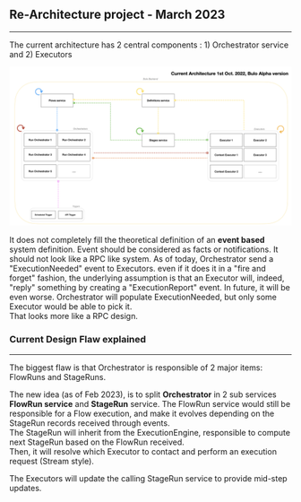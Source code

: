 ## Re-Architecture project - March 2023  
________________
The current architecture has 2 central components : 1) Orchestrator service and 2) Executors    

<img src="assets/bulo_current_architecture.png" width="800"/>  

It does not completely fill the theoretical definition of an **event based** system definition.
Event should be considered as facts or notifications. It should not look like a RPC like system.
As of today, Orchestrator send a "ExecutionNeeded" event to Executors. even if it does it in a "fire and forget" fashion,
the underlying assumption is that an Executor will, indeed, "reply" something by creating a "ExecutionReport" event.
In future, it will be even worse. Orchestrator will populate ExecutionNeeded, but only some Executor would be able to pick it.  
That looks more like a RPC design.

### Current Design Flaw explained 
_______________

The biggest flaw is that Orchestrator is responsible of 2 major items: FlowRuns and StageRuns.  

The new idea (as of Feb 2023), is to split **Orchestrator** in 2 sub services **FlowRun service** and **StageRun** service. 
The FlowRun service would still be responsible for a Flow execution, and make it evolves depending on the StageRun records received through events.  
The StageRun will inherit from the ExecutionEngine, responsible to compute next StageRun based on the FlowRun received.  
Then, it will resolve which Executor to contact and perform an execution request (Stream style).

The Executors will update the calling StageRun service to provide mid-step updates.